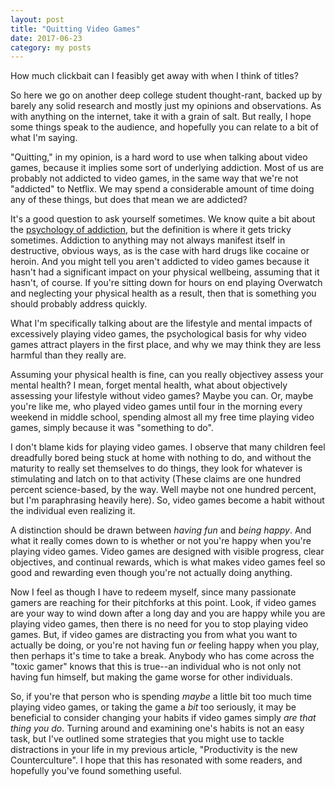```yaml
---
layout: post
title: "Quitting Video Games"
date: 2017-06-23
category: my posts
---
```


How much clickbait can I feasibly get away with when I think of titles?

So here we go on another deep college student thought-rant, backed up by barely any solid research and mostly just my opinions and observations. As with anything on the internet, take it with a grain of salt. But really, I hope some things speak to the audience, and hopefully you can relate to a bit of what I'm saying.

"Quitting," in my opinion, is a hard word to use when talking about video games, because it implies some sort of underlying addiction. Most of us are probably not addicted to video games, in the same way that we're not "addicted" to Netflix. We may spend a considerable amount of time doing any of these things, but does that mean we are addicted?

It's a good question to ask yourself sometimes. We know quite a bit about the [psychology of addiction][1], but the definition is where it gets tricky sometimes. Addiction to anything may not always manifest itself in destructive, obvious ways, as is the case with hard drugs like cocaine or heroin. And you might tell you aren't addicted to video games because it hasn't had a significant impact on your physical wellbeing, assuming that it hasn't, of course. If you're sitting down for hours on end playing Overwatch and neglecting your physical health as a result, then that is something you should probably address quickly.

What I'm specifically talking about are the lifestyle and mental impacts of excessively playing video games, the psychological basis for why video games attract players in the first place, and why we may think they are less harmful than they really are.

Assuming your physical health is fine, can you really objectivey assess your mental health? I mean, forget mental health, what about objectively assessing your lifestyle without video games? Maybe you can. Or, maybe you're like me, who played video games until four in the morning every weekend in middle school, spending almost all my free time playing video games, simply because it was "something to do". 

I don't blame kids for playing video games. I observe that many children feel dreadfully bored being stuck at home with nothing to do, and without the maturity to really set themselves to do things, they look for whatever is stimulating and latch on to that activity (These claims are one hundred percent science-based, by the way. Well maybe not one hundred percent, but I'm paraphrasing heavily here). So, video games become a habit without the individual even realizing it. 

A distinction should be drawn between *having fun* and *being happy*. And what it really comes down to is whether or not you're happy when you're playing video games. Video games are designed with visible progress, clear objectives, and continual rewards, which is what makes video games feel so good and rewarding even though you're not actually doing anything.

Now I feel as though I have to redeem myself, since many passionate gamers are reaching for their pitchforks at this point. Look, if video games are your way to wind down after a long day and you are happy while you are playing video games, then there is no need for you to stop playing video games. But, if video games are distracting you from what you want to actually be doing, or you're not having fun *or* feeling happy when you play, then perhaps it's time to take a break. Anybody who has come across the "toxic gamer" knows that this is true--an individual who is not only not having fun himself, but making the game worse for other individuals.

So, if you're that person who is spending *maybe* a little bit too much time playing video games, or taking the game a *bit* too seriously, it may be beneficial to consider changing your habits if video games simply *are that thing you do*. Turning around and examining one's habits is not an easy task, but I've outlined some strategies that you might use to tackle distractions in your life in my previous article, "Productivity is the new Counterculture". I hope that this has resonated with some readers, and hopefully you've found something useful.

[1]:https://www.youtube.com/watch?v=AXk2CB2_g2E


